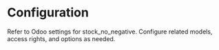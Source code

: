 # Configuration

Refer to Odoo settings for stock_no_negative. Configure related models, access rights, and options as needed.
